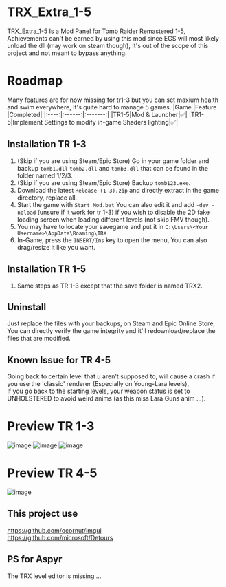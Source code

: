 # TRX_Extra_1-5
TRX_Extra_1-5 Is a Mod Panel for Tomb Raider Remastered 1-5,
Achievements can't be earned by using this mod since EGS will most likely unload the dll (may work on steam though), It's out of the scope of this project and not meant to bypass anything.

# Roadmap
Many features are for now missing for tr1-3 but you can set maxium health and swim everywhere, It's quite hard to manage 5 games.
|Game  |Feature |Completed|
|:----:|:------:|:-------:|
|TR1-5|Mod & Launcher|✅️|
|TR1-5|Implement Settings to modify in-game Shaders lighting|✅️|



## Installation TR 1-3
1. (Skip if you are using Steam/Epic Store) Go in your game folder and backup `tomb1.dll` `tomb2.dll` and `tomb3.dll` that can be found in the folder named 1/2/3.
2. (Skip if you are using Steam/Epic Store) Backup `tomb123.exe`.
3. Download the latest `Release (1-3).zip` and directly extract in the game directory, replace all.
4. Start the game with `Start Mod.bat` You can also edit it and add `-dev -noload` (unsure if it work for tr 1-3) if you wish to disable the 2D fake loading screen when loading different levels (not skip FMV though).
5. You may have to locate your savegame and put it in `C:\Users\<Your Username>\AppData\Roaming\TRX`
6. In-Game, press the `INSERT/Ins` key to open the menu, You can also drag/resize it like you want.

## Installation TR 1-5
1. Same steps as TR 1-3 except that the save folder is named TRX2.

## Uninstall
Just replace the files with your backups, on Steam and Epic Online Store, You can directly verify the game integrity and it'll redownload/replace the files that are modified.

## Known Issue for TR 4-5
Going back to certain level that u aren't supposed to, will cause a crash if you use the 'classic' renderer (Especially on Young-Lara levels),<br>
If you go back to the starting levels, your weapon status is set to UNHOLSTERED to avoid weird anims (as this miss Lara Guns anim ...).<br>

# Preview TR 1-3
![image](https://github.com/user-attachments/assets/b2679614-a038-4109-8c95-7527e4155abf)
![image](https://github.com/user-attachments/assets/9a8f21c7-d2a8-4aef-b233-5432513f9fa0)
![image](https://github.com/user-attachments/assets/c7e27150-3fdf-454d-b450-ed15b5f12df9)

# Preview TR 4-5
![image](https://github.com/user-attachments/assets/cd539b22-21f3-4e0a-90fe-c4f4179bf39f)

## This project use
https://github.com/ocornut/imgui<br>
https://github.com/microsoft/Detours

## PS for Aspyr
The TRX level editor is missing ...
